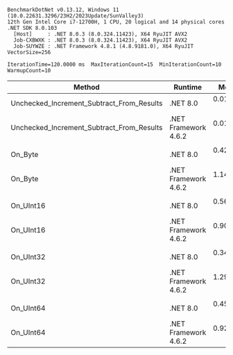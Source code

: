 ```

BenchmarkDotNet v0.13.12, Windows 11 (10.0.22631.3296/23H2/2023Update/SunValley3)
12th Gen Intel Core i7-12700H, 1 CPU, 20 logical and 14 physical cores
.NET SDK 8.0.103
  [Host]     : .NET 8.0.3 (8.0.324.11423), X64 RyuJIT AVX2
  Job-CXBWXK : .NET 8.0.3 (8.0.324.11423), X64 RyuJIT AVX2
  Job-SUYWZE : .NET Framework 4.8.1 (4.8.9181.0), X64 RyuJIT VectorSize=256

IterationTime=120.0000 ms  MaxIterationCount=15  MinIterationCount=10
WarmupCount=10

```
| Method                                    | Runtime              | Mean      | Error     | StdDev    | Median    | Ratio | RatioSD |
|------------------------------------------ |--------------------- |----------:|----------:|----------:|----------:|------:|--------:|
| Unchecked_Increment_Subtract_From_Results | .NET 8.0             | 0.0164 ns | 0.0245 ns | 0.0229 ns | 0.0000 ns |     ? |       ? |
| Unchecked_Increment_Subtract_From_Results | .NET Framework 4.6.2 | 0.0183 ns | 0.0237 ns | 0.0157 ns | 0.0178 ns |     ? |       ? |
|                                           |                      |           |           |           |           |       |         |
| On_Byte                                   | .NET 8.0             | 0.4273 ns | 0.0601 ns | 0.0563 ns | 0.4492 ns |  1.00 |    0.00 |
| On_Byte                                   | .NET Framework 4.6.2 | 1.1485 ns | 0.0393 ns | 0.0307 ns | 1.1451 ns |  2.78 |    0.46 |
|                                           |                      |           |           |           |           |       |         |
| On_UInt16                                 | .NET 8.0             | 0.5694 ns | 0.0607 ns | 0.0507 ns | 0.5697 ns |  1.00 |    0.00 |
| On_UInt16                                 | .NET Framework 4.6.2 | 0.9063 ns | 0.0413 ns | 0.0366 ns | 0.8986 ns |  1.60 |    0.15 |
|                                           |                      |           |           |           |           |       |         |
| On_UInt32                                 | .NET 8.0             | 0.3469 ns | 0.0288 ns | 0.0150 ns | 0.3493 ns |  1.00 |    0.00 |
| On_UInt32                                 | .NET Framework 4.6.2 | 1.2981 ns | 0.0359 ns | 0.0214 ns | 1.2975 ns |  3.76 |    0.18 |
|                                           |                      |           |           |           |           |       |         |
| On_UInt64                                 | .NET 8.0             | 0.4544 ns | 0.0266 ns | 0.0158 ns | 0.4473 ns |  1.00 |    0.00 |
| On_UInt64                                 | .NET Framework 4.6.2 | 0.9209 ns | 0.0267 ns | 0.0177 ns | 0.9180 ns |  2.03 |    0.07 |
